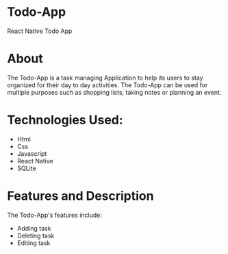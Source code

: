 # Todo-App
React Native Todo App

# About

The Todo-App is a task managing Application to help its users to stay organized for their day to day activities.
The Todo-App can be used for multiple purposes such as shopping lists, taking notes or planning an event.

# Technologies Used:
 - Html
 - Css
 - Javascript
 - React Native
 - SQLite

# Features and Description

  The Todo-App's features include:
  - Adding task
  - Deleting task
  - Editing task




